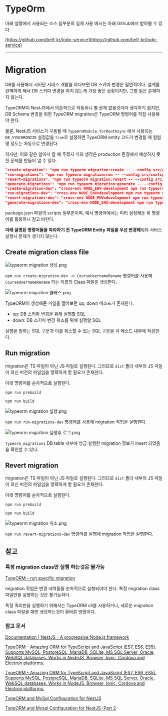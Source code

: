 # TypeOrm

아래 설명에서 사용되는 소스 일부분의 실제 사용 예시는 아래 Github에서 받아볼 수 있다.

[https://github.com/belf-kr/todo-service](https://github.com/belf-kr/todo-service)

---

# Migration

DB를 사용해서 서버단 서비스 개발을 하다보면 DB 스키마 변경은 필연적이다. 설계를 완벽하게 해서 DB 스키마 변경을 하지 않는게 가장 좋은 상황이지만, 그럴 일은 존재하지 않는다.

TypeORM이 NestJS에서 의존적으로 작동되니 별 문제 없을것이라 생각하기 쉽지만, DB Schema 변경을 위한 TypeORM migration은 TypeORM 명령어를 직접 사용해야 한다.

물론, NestJS 서비스가 구동될 때 `TypeOrmModule.forRootAsync` 에서 사용되는 `DB_SYNCHRONIZE` 설정값을 `true`로 설정하면 TypeORM entity 코드가 변경될 때 컬럼명 정도는 자동으로 변경된다.

하지만, 이와 같은 알아서 잘 해 주겠지 식의 생각은 production 환경에서 예상하지 못한 문제를 만들어 낼 수 있다.

```json
"create-migration": "npm run typeorm migration:create -- --config src/config/typeorm/typeorm.config.ts -n",
"run-migrations": "npm run typeorm migration:run -- --config src/config/typeorm/typeorm.config.ts",
"revert-migrations": "npm run typeorm migration:revert -- --config src/config/typeorm/typeorm.config.ts ",
"generate-migrations": "npm run typeorm migration:generate -- --config src/config/typeorm/typeorm.config.ts ",
"create-migration-dev": "cross-env NODE_ENV=development npm run typeorm migration:create -- --config src/config/typeorm/typeorm.config.ts -n",
"run-migrations-dev": "cross-env NODE_ENV=development npm run typeorm migration:run -- --config src/config/typeorm/typeorm.config.ts",
"revert-migrations-dev": "cross-env NODE_ENV=development npm run typeorm migration:revert -- --config src/config/typeorm/typeorm.config.ts ",
"generate-migrations-dev": "cross-env NODE_ENV=development npm run typeorm migration:generate -- --config src/config/typeorm/typeorm.config.ts "
```

package.json 파일의 scripts 일부분이며, 예시 명령어에서는 미리 설정해둔 위 명령어를 활용하니 참고 바란다.

**아래 설명된 명령어들을 따라하기 전 TypeORM Entity 파일을 우선 변경해**둬야 서비스 실행시 문제가 생기지 않는다.

## Create migration class file

![typeorm migration 생성.png](2022-09-11-temp-name/typeorm_migration_create.png)

`npm run create-migration-dev -n CourseUsernameRename` 명령어를 사용해 `CourseUsernameRename` 라는 이름의 Class 파일을 생성한다.

![typeorm migration 클래스.png](TypeOrm%202d77551177a941c19a8d996161beecb2/typeorm_migration_%E1%84%8F%E1%85%B3%E1%86%AF%E1%84%85%E1%85%A2%E1%84%89%E1%85%B3.png)

TypeORM이 생성해준 파일을 열어보면 up, down 메소드가 존재한다.

- up: DB 스키마 변경을 위해 실행할 SQL
- down: DB 스키마 변경 취소를 위해 실행할 SQL

실행을 원하는 SQL 구문과 이를 취소할 수 있는 SQL 구문을 각 메소드 내부에 작성한다.

## Run migration

migration은 TS 파일이 아닌 JS 파일로 실행된다. 그러므로 `dist` 폴더 내부의 JS 파일이 최신 버전의 파일임을 명확하게 할 필요가 존재한다.

아래 명령어를 순차적으로 실행한다.

`npm run prebuild`

`npm run build`

![typeorm migration 실행.png](TypeOrm%202d77551177a941c19a8d996161beecb2/typeorm_migration_%E1%84%89%E1%85%B5%E1%86%AF%E1%84%92%E1%85%A2%E1%86%BC.png)

`npm run run-migrations-dev` 명령어를 사용해 migration 작업을 실행한다.

![typeorm migration 실행후 로그.png](TypeOrm%202d77551177a941c19a8d996161beecb2/typeorm_migration_%E1%84%89%E1%85%B5%E1%86%AF%E1%84%92%E1%85%A2%E1%86%BC%E1%84%92%E1%85%AE_%E1%84%85%E1%85%A9%E1%84%80%E1%85%B3.png)

`typeorm_migrations` DB table 내부에 방금 실행한 migration 정보가 insert 되었음을 확인할 수 있다.

## Revert migration

migration은 TS 파일이 아닌 JS 파일로 실행된다. 그러므로 `dist` 폴더 내부의 JS 파일이 최신 버전의 파일임을 명확하게 할 필요가 존재한다.

아래 명령어를 순차적으로 실행한다.

`npm run prebuild`

`npm run build`

![typeorm migration 취소.png](TypeOrm%202d77551177a941c19a8d996161beecb2/typeorm_migration_%E1%84%8E%E1%85%B1%E1%84%89%E1%85%A9.png)

`npm run revert-migrations-dev` 명령어를 실행해 migration 작업을 실행한다.

## 참고

### 특정 migration class만 실행 하는것은 불가능

[TypeORM - run specific migration](https://stackoverflow.com/questions/55422188/typeorm-run-specific-migration)

migration 작업은 변경 내역들을 순차적으로 실행되어야 한다. 특정 migration class 파일만을 실행하는 것은 불가능하다.

특정 쿼리만을 실행하기 위해서는 TypeORM cli를 사용하거나, 새로운 migration class 파일을 매번 생성하는것이 올바른 방법이다.

### 참고 문서

[Documentation | NestJS - A progressive Node.js framework](https://docs.nestjs.com/techniques/database#migrations)

[TypeORM - Amazing ORM for TypeScript and JavaScript (ES7, ES6, ES5). Supports MySQL, PostgreSQL, MariaDB, SQLite, MS SQL Server, Oracle, WebSQL databases. Works in NodeJS, Browser, Ionic, Cordova and Electron platforms.](https://typeorm.io/#/migrations)

[TypeORM - Amazing ORM for TypeScript and JavaScript (ES7, ES6, ES5). Supports MySQL, PostgreSQL, MariaDB, SQLite, MS SQL Server, Oracle, WebSQL databases. Works in NodeJS, Browser, Ionic, Cordova and Electron platforms.](https://typeorm.io/#/using-cli/run-migrations)

[TypeORM and MySql Configuration for NestJS](https://medium.com/swlh/typeorm-and-mysql-configuration-for-nestjs-1d368b42a15f)

[TypeORM and Mysql Configuration for NestJS - Part 2](https://medium.com/geekculture/typeorm-and-mysql-configuration-for-nestjs-part-2-30a288054330)
